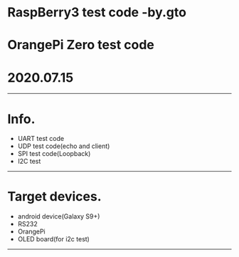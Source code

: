 # RaspBerry3 test code -by.gto
# OrangePi Zero test code
# 2020.07.15
---

# Info.
- UART test code
- UDP test code(echo and client)
- SPI test code(Loopback)
- I2C test 

---
# Target devices.
- android device(Galaxy S9+)
- RS232
- OrangePi
- OLED board(for i2c test)

---
